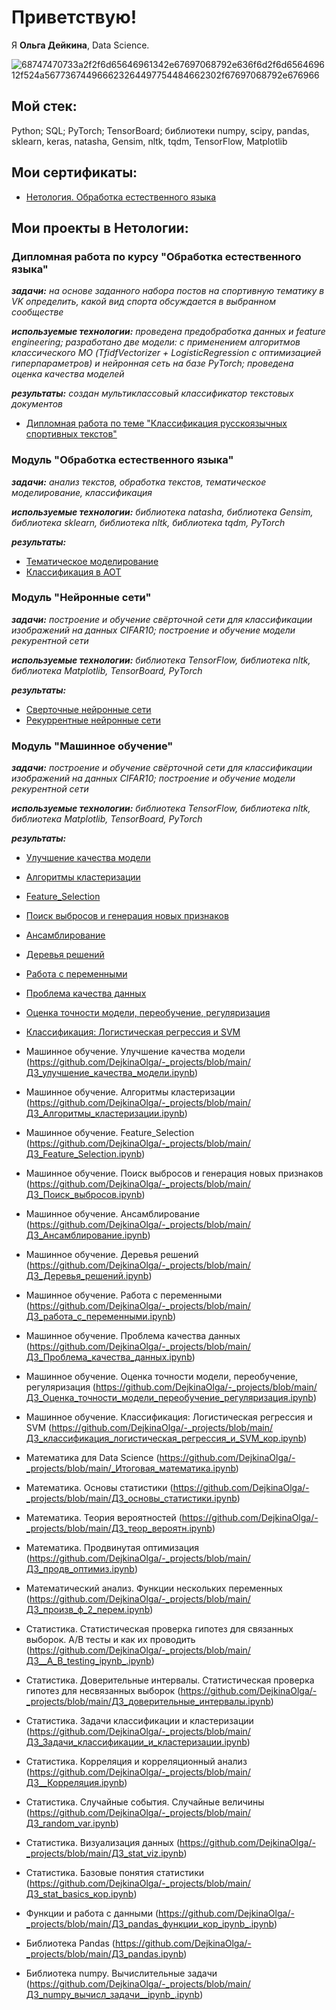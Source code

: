 # __Приветствую!__

Я __Ольга Дейкина__, Data Science.


![68747470733a2f2f6d65646961342e67697068792e636f6d2f6d656469612f524a567736744966623264497754484662302f67697068792e676966](https://github.com/DejkinaOlga/DejkinaOlga/assets/138812148/7daea321-b92c-4359-ba6c-0fb61f96a0ff)




## __Мой стек:__
Python; SQL; PyTorch; TensorBoard; библиотеки numpy, scipy, pandas, sklearn, keras, natasha, Gensim, nltk, tqdm, TensorFlow, Matplotlib



## __Мои сертификаты:__ 
- [Нетология. Обработка естественного языка](https://github.com/DejkinaOlga/-1/blob/main/certificate.pdf) 



## __Мои проекты в Нетологии:__

### __Дипломная работа по курсу "Обработка естественного языка"__
***задачи:*** _на основе заданного набора постов на спортивную тематику в VK определить, какой вид спорта обсуждается в выбранном сообществе_

***используемые технологии:*** _проведена предобработка данных и  feature engineering; pазработано две модели: с применением алгоритмов классического МО (TfidfVectorizer +  LogisticRegression с оптимизацией гиперпараметров) и нейронная сеть на базе PyTorch; проведена оценка качества моделей_

***результаты:*** _создан мультиклассовый классификатор текстовых документов_ 
- [Дипломная работа по теме "Классификация русскоязычных спортивных текстов"](https://github.com/DejkinaOlga/-_projects/blob/main/Дипломная_работа.ipynb)
  
### __Модуль "Обработка естественного языка"__
***задачи:*** _анализ текстов, обработка текстов, тематическое моделирование, классификация_

***используемые технологии:*** _библиотека natasha, библиотека Gensim, библиотека sklearn, библиотека nltk, библиотека tqdm,  PyTorch_

***результаты:***
- [Тематическое моделирование](https://github.com/DejkinaOlga/-_projects/blob/main/ДЗ_Тематическое_моделирование.ipynb)
- [Классификация в АОТ](https://github.com/DejkinaOlga/-_projects/blob/main/ДЗ_Классификация_в_NLP.ipynb) 

### __Модуль "Нейронные сети"__
***задачи:*** _построение и обучение свёрточной сети для классификации изображений на данных CIFAR10; построение и обучение модели рекурентной сети_

***используемые технологии:*** _библиотека TensorFlow, библиотека nltk, библиотека Matplotlib, TensorBoard, PyTorch_

***результаты:***
- [Сверточные нейронные сети](https://github.com/DejkinaOlga/-_projects/blob/main/ДЗ_Введение_в_сверточные_НС.ipynb) 
- [Рекуррентные нейронные сети](https://github.com/DejkinaOlga/-_projects/blob/main/Введение_в_рекуррентные_НС.ipynb) 

### __Модуль "Машинное обучение"__
***задачи:*** _построение и обучение свёрточной сети для классификации изображений на данных CIFAR10; построение и обучение модели рекурентной сети_

***используемые технологии:*** _библиотека TensorFlow, библиотека nltk, библиотека Matplotlib, TensorBoard, PyTorch_

***результаты:***
- [Улучшение качества модели](https://github.com/DejkinaOlga/-_projects/blob/main/ДЗ_улучшение_качества_модели.ipynb) 
- [Алгоритмы кластеризации](https://github.com/DejkinaOlga/-_projects/blob/main/ДЗ_Алгоритмы_кластеризации.ipynb) 
- [Feature_Selection ](https://github.com/DejkinaOlga/-_projects/blob/main/ДЗ_Feature_Selection.ipynb)
- [Поиск выбросов и генерация новых признаков](https://github.com/DejkinaOlga/-_projects/blob/main/ДЗ_Поиск_выбросов.ipynb) 
- [Ансамблирование](https://github.com/DejkinaOlga/-_projects/blob/main/ДЗ_Ансамблирование.ipynb) 
- [Деревья решений](https://github.com/DejkinaOlga/-_projects/blob/main/ДЗ_Деревья_решений.ipynb) 
- [Работа с переменными](https://github.com/DejkinaOlga/-_projects/blob/main/ДЗ_работа_с_переменными.ipynb) 
- [Проблема качества данных](https://github.com/DejkinaOlga/-_projects/blob/main/ДЗ_Проблема_качества_данных.ipynb)
- [Оценка точности модели, переобучение, регуляризация](https://github.com/DejkinaOlga/-_projects/blob/main/ДЗ_Оценка_точности_модели_переобучение_регуляризация.ipynb)
- [Классификация: Логистическая регрессия и SVM ](https://github.com/DejkinaOlga/-_projects/blob/main/ДЗ_классификация_логистическая_регрессия_и_SVM_кор.ipynb)





- Машинное обучение. Улучшение качества модели (https://github.com/DejkinaOlga/-_projects/blob/main/ДЗ_улучшение_качества_модели.ipynb)
- Машинное обучение. Алгоритмы кластеризации (https://github.com/DejkinaOlga/-_projects/blob/main/ДЗ_Алгоритмы_кластеризации.ipynb)
- Машинное обучение. Feature_Selection (https://github.com/DejkinaOlga/-_projects/blob/main/ДЗ_Feature_Selection.ipynb)
- Машинное обучение. Поиск выбросов и генерация новых признаков (https://github.com/DejkinaOlga/-_projects/blob/main/ДЗ_Поиск_выбросов.ipynb)
- Машинное обучение. Ансамблирование (https://github.com/DejkinaOlga/-_projects/blob/main/ДЗ_Ансамблирование.ipynb)
- Машинное обучение. Деревья решений (https://github.com/DejkinaOlga/-_projects/blob/main/ДЗ_Деревья_решений.ipynb)
- Машинное обучение. Работа с переменными (https://github.com/DejkinaOlga/-_projects/blob/main/ДЗ_работа_с_переменными.ipynb)
- Машинное обучение. Проблема качества данных (https://github.com/DejkinaOlga/-_projects/blob/main/ДЗ_Проблема_качества_данных.ipynb)
- Машинное обучение. Оценка точности модели, переобучение, регуляризация (https://github.com/DejkinaOlga/-_projects/blob/main/ДЗ_Оценка_точности_модели_переобучение_регуляризация.ipynb)
- Машинное обучение. Классификация: Логистическая регрессия и SVM (https://github.com/DejkinaOlga/-_projects/blob/main/ДЗ_классификация_логистическая_регрессия_и_SVM_кор.ipynb)
- Математика для Data Science (https://github.com/DejkinaOlga/-_projects/blob/main/_Итоговая_математика.ipynb)
- Математика. Основы статистики (https://github.com/DejkinaOlga/-_projects/blob/main/ДЗ_основы_статистики.ipynb)
- Математика. Теория вероятностей (https://github.com/DejkinaOlga/-_projects/blob/main/ДЗ_теор_вероятн.ipynb)
- Математика. Продвинутая оптимизация (https://github.com/DejkinaOlga/-_projects/blob/main/ДЗ_продв_оптимиз.ipynb)
- Математический анализ. Функции нескольких переменных (https://github.com/DejkinaOlga/-_projects/blob/main/ДЗ_произв_ф_2_перем.ipynb)
- Статистика. Статистическая проверка гипотез для связанных выборок. А/В тесты и как их проводить (https://github.com/DejkinaOlga/-_projects/blob/main/ДЗ__A_B_testing_ipynb_.ipynb)
- Статистика. Доверительные интервалы. Статистическая проверка гипотез для несвязанных выборок (https://github.com/DejkinaOlga/-_projects/blob/main/ДЗ_доверительные_интервалы.ipynb)
- Статистика. Задачи классификации и кластеризации (https://github.com/DejkinaOlga/-_projects/blob/main/ДЗ_Задачи_классификации_и_кластеризации.ipynb)
- Статистика. Корреляция и корреляционный анализ (https://github.com/DejkinaOlga/-_projects/blob/main/ДЗ__Корреляция.ipynb)
- Статистика. Случайные события. Случайные величины (https://github.com/DejkinaOlga/-_projects/blob/main/ДЗ_random_var.ipynb)
- Статистика. Визуализация данных (https://github.com/DejkinaOlga/-_projects/blob/main/ДЗ_stat_viz.ipynb)
- Статистика. Базовые понятия статистики (https://github.com/DejkinaOlga/-_projects/blob/main/ДЗ_stat_basics_кор.ipynb)
- Функции и работа с данными (https://github.com/DejkinaOlga/-_projects/blob/main/ДЗ_pandas_функции_кор_ipynb_.ipynb)
- Библиотека Pandas (https://github.com/DejkinaOlga/-_projects/blob/main/ДЗ_pandas.ipynb)
- Библиотека numpy. Вычислительные задачи (https://github.com/DejkinaOlga/-_projects/blob/main/ДЗ_numpy_вычисл_задачи__ipynb_.ipynb)


<!---
DejkinaOlga/DejkinaOlga is a ✨ special ✨ repository because its `README.md` (this file) appears on your GitHub profile.
You can click the Preview link to take a look at your changes.
--->
